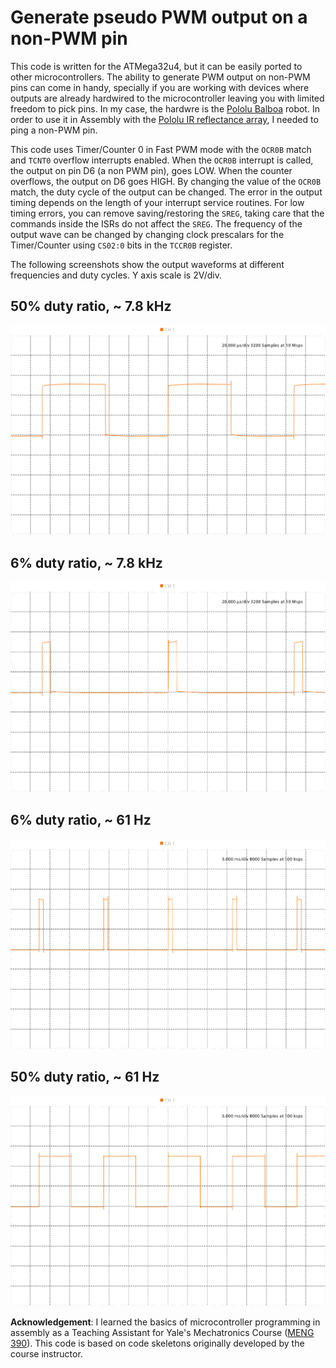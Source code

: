 # Generate pseudo PWM output on a non-PWM pin

This code is written for the ATMega32u4, but it can be easily ported to other microcontrollers. The ability to generate PWM output on non-PWM pins can come in handy, specially if you are working with devices where outputs are already hardwired to the microcontroller leaving you with limited freedom to pick pins. In my case, the hardwre is the [Pololu Balboa](https://www.pololu.com/product/3575) robot. In order to use it in Assembly with the [Pololu IR reflectance array](https://www.pololu.com/docs/0J13), I needed to ping a non-PWM pin. 

This code uses Timer/Counter 0 in Fast PWM mode with the `OCR0B` match and `TCNT0` overflow interrupts enabled. When the `OCR0B` interrupt is called, the output on pin D6 (a non PWM pin), goes LOW. When the counter overflows, the output on D6 goes HIGH. By changing the value of the `OCR0B` match, the duty cycle of the output can be changed. The error in the output timing depends on the length of your interrupt service routines. For low timing errors, you can remove saving/restoring the `SREG`, taking care that the commands inside the ISRs do not affect the `SREG`. The frequency of the output wave can be changed by changing clock prescalars for the Timer/Counter using `CS02:0` bits in the `TCCR0B` register.

The following screenshots show the output waveforms at different frequencies and duty cycles. Y axis scale is 2V/div.

## 50% duty ratio, ~ 7.8 kHz
<p align="center">
<img src="/plots/50fast.png" width="600" />
</p>

## 6% duty ratio, ~ 7.8 kHz
<p align="center">
<img src="/plots/6fast.png" width="600" />
</p>

## 6% duty ratio, ~ 61 Hz
<p align="center">
<img src="/plots/6slow.png" width="600" />
</p>

## 50% duty ratio, ~ 61 Hz
<p align="center">
<img src="/plots/50slow.png" width="600" />
</p>

**Acknowledgement**: I learned the basics of microcontroller programming in assembly as a Teaching Assistant for Yale's Mechatronics Course ([MENG 390](https://courses.yale.edu/?details&srcdb=202101&crn=23090)). This code is based on code skeletons originally developed by the course instructor.
